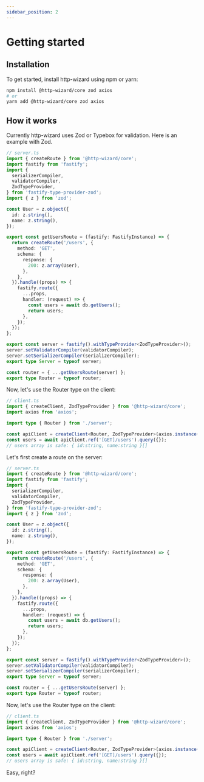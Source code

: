 ```yaml
---
sidebar_position: 2
---
```


# Getting started

## Installation

To get started, install http-wizard using npm or yarn:

```bash title="command"
npm install @http-wizard/core zod axios
# or
yarn add @http-wizard/core zod axios
```

## How it works

Currently http-wizard uses Zod or Typebox for validation.
Here is an example with Zod.

```typescript title="Route creation with Fastify and Zod"
// server.ts
import { createRoute } from '@http-wizard/core';
import fastify from 'fastify';
import {
  serializerCompiler,
  validatorCompiler,
  ZodTypeProvider,
} from 'fastify-type-provider-zod';
import { z } from 'zod';

const User = z.object({
  id: z.string(),
  name: z.string(),
});

export const getUsersRoute = (fastify: FastifyInstance) => {
  return createRoute('/users', {
    method: 'GET',
    schema: {
      response: {
        200: z.array(User),
      },
    },
  }).handle((props) => {
    fastify.route({
      ...props,
      handler: (request) => {
        const users = await db.getUsers();
        return users;
      },
    });
  });
};

export const server = fastify().withTypeProvider<ZodTypeProvider>();
server.setValidatorCompiler(validatorCompiler);
server.setSerializerCompiler(serializerCompiler);
export type Server = typeof server;

const router = { ...getUsersRoute(server) };
export type Router = typeof router;
```

Now, let's use the Router type on the client:

```typescript title="Client instancation with axios"
// client.ts
import { createClient, ZodTypeProvider } from '@http-wizard/core';
import axios from 'axios';

import type { Router } from './server';

const apiClient = createClient<Router, ZodTypeProvider>(axios.instance());
const users = await apiClient.ref('[GET]/users').query({});
// users array is safe: { id:string, name:string }[]
```

Let's first create a route on the server:

```typescript title="Route creation with Fastify and Zod"
// server.ts
import { createRoute } from '@http-wizard/core';
import fastify from 'fastify';
import {
  serializerCompiler,
  validatorCompiler,
  ZodTypeProvider,
} from 'fastify-type-provider-zod';
import { z } from 'zod';

const User = z.object({
  id: z.string(),
  name: z.string(),
});

export const getUsersRoute = (fastify: FastifyInstance) => {
  return createRoute('/users', {
    method: 'GET',
    schema: {
      response: {
        200: z.array(User),
      },
    },
  }).handle((props) => {
    fastify.route({
      ...props,
      handler: (request) => {
        const users = await db.getUsers();
        return users;
      },
    });
  });
};

export const server = fastify().withTypeProvider<ZodTypeProvider>();
server.setValidatorCompiler(validatorCompiler);
server.setSerializerCompiler(serializerCompiler);
export type Server = typeof server;

const router = { ...getUsersRoute(server) };
export type Router = typeof router;
```

Now, let's use the Router type on the client:

```typescript title="Client instancation with axios"
// client.ts
import { createClient, ZodTypeProvider } from '@http-wizard/core';
import axios from 'axios';

import type { Router } from './server';

const apiClient = createClient<Router, ZodTypeProvider>(axios.instance());
const users = await apiClient.ref('[GET]/users').query({});
// users array is safe: { id:string, name:string }[]
```

Easy, right?
